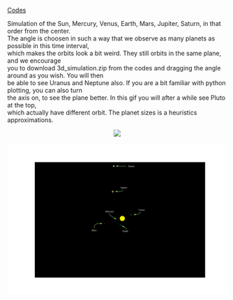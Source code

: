 [Codes](https://github.com/endrias34/FYS4150/tree/master/src/Project-3)
  

Simulation of the Sun, Mercury, Venus, Earth, Mars, Jupiter, Saturn, in that order from the center.  
The angle is choosen in such a way that we observe as many planets as possible in this time interval,  
which makes the orbits look a bit weird. They still orbits in the same plane, and we encourage  
you to download 3d_simulation.zip from the codes and dragging the angle around as you wish. You will then  
be able to see Uranus and Neptune also. If you are a bit familiar with python plotting, you can also turn  
the axis on, to see the plane better. In this gif you will after a while see Pluto at the top,  
which actually have different orbit. The planet sizes is a heuristics approximations.

<p align="center">
  <img src="Solar.gif">
</p>

<p align="center">
  <img src="test.png">  
</p>
